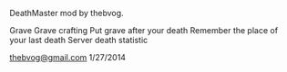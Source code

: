 DeathMaster mod by thebvog.

Grave
Grave crafting
Put grave after your death
Remember the place of your last death
Server death statistic

thebvog@gmail.com
1/27/2014
